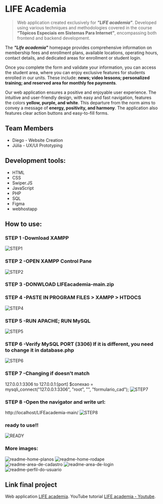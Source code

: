 # LIFE Academia

> Web application created exclusively for _**"LIFE academia"**_. Developed using various techniques and methodologies covered in the course **“Tópicos Especiais em Sistemas Para Internet”**, encompassing both frontend and backend development.

The _**"Life academia"**_ homepage provides comprehensive information on membership fees and enrollment plans, available locations, operating hours, contact details, and dedicated areas for enrollment or student login.

Once you complete the form and validate your information, you can access the student area, where you can enjoy exclusive features for students enrolled in our units. These include: **news; video lessons; personalized training; and reserved area for monthly fee payments**.

Our web application ensures a positive and enjoyable user experience. The intuitive and user-friendly design, with easy and fast navigation, features the colors **yellow, purple, and white**. This departure from the norm aims to convey a message of **energy, positivity, and harmony**. The application also features clear action buttons and easy-to-fill forms.

## Team Members
* Diego - Website Creation
* Júlia - UX/UI Prototyping

## Development tools:
* HTML
* CSS
* Swiper.JS
* JavaScript
* PHP
* SQL
* Figma
* webhostapp

## How to use:

### STEP 1 -Download XAMPP
![STEP1](https://github.com/diegogomes28/LIFEacademia/assets/130615428/c2d972bc-fa46-4f4b-87ee-ec64b42db028)

### STEP 2 -OPEN XAMPP Control Pane
![STEP2](https://github.com/diegogomes28/LIFEacademia/assets/130615428/c840cc4b-c45d-44d5-b139-f7506b1e4996)

### STEP 3 -DONWLOAD LIFEacademia-main.zip

### STEP 4 -PASTE IN PROGRAM FILES > XAMPP > HTDOCS
![STEP4](https://github.com/diegogomes28/LIFEacademia/assets/130615428/476ba800-df5c-43f5-8614-132287b96cf5)

### STEP 5 -RUN APACHE; RUN MySQL
![STEP5](https://github.com/diegogomes28/LIFEacademia/assets/130615428/96bbdac9-ff21-45a1-8f32-da5e69d26fd1)

### STEP 6 -Verify MySQL PORT (3306) If it is different, you need to change it in database.php 
![STEP6](https://github.com/diegogomes28/LIFEacademia/assets/130615428/557b5864-aa84-458b-b33a-c4268fd83f63)

### STEP 7 -Changing if doesn't match 
 127.0.0.1:3306 to 127.0.0.1:[port]
$conexao = mysqli_connect("127.0.0.1:3306", "root", "", "formulario_cad");
![STEP7](https://github.com/diegogomes28/LIFEacademia/assets/130615428/b373f707-7b96-4e77-9986-9a6b8f714a03)

### STEP 8 -Open the navigator and write url:
http://localhost/LIFEacademia-main/
![STEP8](https://github.com/diegogomes28/LIFEacademia/assets/130615428/b4a11a4a-6082-4fb3-b441-3b3023f3d9d7)

### ready to use!!
![READY](https://github.com/diegogomes28/LIFEacademia/assets/130615428/5a795968-fec3-4b89-889c-cda4e58c83c4)

### More images:
![readme-home-planos](https://github.com/diegogomes28/LIFEacademia/assets/130615428/42d4f039-54aa-482c-a73f-9130e892bf02)
![readme-home-rodape](https://github.com/diegogomes28/LIFEacademia/assets/130615428/8d5dd198-3e97-4c8f-8a29-a6e2c935af8e)
![readme-area-de-cadastro](https://github.com/diegogomes28/LIFEacademia/assets/130615428/04245148-f9b7-411f-8db1-a8ac8de7e2ac)
![readme-area-de-login](https://github.com/diegogomes28/LIFEacademia/assets/130615428/c2523e81-da07-41bf-971b-ed3308bd3eba)
![readme-perfil-do-usuario](https://github.com/diegogomes28/LIFEacademia/assets/130615428/5e5766b7-3592-4c6e-be84-a265b608d87e)

## Link final project

Web application [LIFE academia](https://lifeaacademiajp.000webhostapp.com/).
YouTube tutorial [LIFE academia - Youtube](https://www.youtube.com/watch?v=RdzVnpW3pEo).
